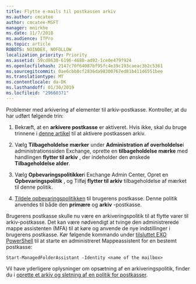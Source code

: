 ```yaml
---
title: Flytte e-mails til postkassen arkiv
ms.author: cmcatee
author: cmcatee-MSFT
manager: mnirkhe
ms.date: 11/7/2018
ms.audience: ITPro
ms.topic: article
ROBOTS: NOINDEX, NOFOLLOW
localization_priority: Priority
ms.assetid: 59cd8630-6196-4680-ad92-1ce0e479f924
ms.openlocfilehash: 2147c70f64087bf95fc4e39c193caeac3b2c5361
ms.sourcegitcommit: 0ae6cbb8cf2836da98300767ed81b411d6551bee
ms.translationtype: MT
ms.contentlocale: da-DK
ms.lasthandoff: 01/30/2019
ms.locfileid: "29660371"
---
```

Problemer med arkivering af elementer til arkiv-postkasse. Kontroller, at du har udført følgende trin:
  
1. Bekræft, at en **arkivere postkasse** er aktiveret. Hvis ikke, skal du bruge trinnene i [denne artikel](https://docs.microsoft.com/office365/securitycompliance/enable-archive-mailboxes) til at aktivere postkassen arkiv. 
    
2. Vælg **Tilbageholdelse mærker** under **Administration af overholdelse**i administrationssiden Exchange, oprette en **tilbageholdelse mærke** med handlingen **flytter til arkiv** , der indeholder den ønskede **Tilbageholdelse alder**.
    
3. Vælg **Opbevaringspolitikker**i Exchange Admin Center, Opret en **Opbevaringspolitik** , og Tilføj **flytter til arkiv** tilbageholdelse af mærket til denne politik. 
    
4. [Tildele opbevaringspolitikken](https://docs.microsoft.com/exchange/security-and-compliance/messaging-records-management/apply-retention-policy) til brugerens postkasse. Denne politik anvendes til både den **primære** og **arkiv** -postkasse. 
    
Brugerens postkasse skulle nu være en arkiveringspolitik til at flytte varer til arkiv-postkasse. Det kan være nødvendigt at tvinge den administrerede mappe assistenten (MFA) til at køre og anvende de nye indstillinger i brugerens postkasse. Kør følgende kommando under [tilsluttet EXO PowerShell](https://docs.microsoft.com/powershell/exchange/exchange-online/connect-to-exchange-online-powershell/connect-to-exchange-online-powershell?view=exchange-ps) til at starte en administreret Mappeassistent for en bestemt postkasse: 
  
```
Start-ManagedFolderAssistant -Identity <name of the mailbox>
```

Vil have yderligere oplysninger om opsætning af en arkiveringspolitik, finder du i [oprette et arkiv og sletning af en politik for postkasser](https://docs.microsoft.com/office365/securitycompliance/set-up-an-archive-and-deletion-policy-for-mailboxes#step-1-enable-archive-mailboxes-for-users).
  


